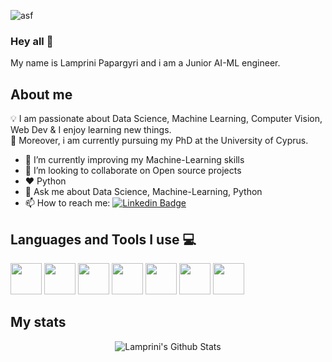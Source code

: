 ![asf](https://media.giphy.com/media/L1R1tvI9svkIWwpVYr/giphy.gif) 

### Hey all 👋
My name is Lamprini Papargyri and i am a Junior AI-ML engineer.


## About me
:bulb: I am passionate about Data Science, Machine Learning, Computer Vision, Web Dev & I enjoy learning new things. <br/>
:closed_book: Moreover, i am currently pursuing my PhD at the University of Cyprus.

- 🌱 I’m currently improving my Machine-Learning skills
- 👬 I’m looking to collaborate on Open source projects
- ♥️ Python
- 💬 Ask me about Data Science, Machine-Learning, Python
- 📫 How to reach me: [![Linkedin Badge](https://img.shields.io/badge/-LinkedIn-blue?style=flat-square&logo=Linkedin&logoColor=white&link=https://www.https://www.linkedin.com/in/lamprini-papargyri-393bb2108/)](https://www.https://www.linkedin.com/in/lamprini-papargyri-393bb2108/)


## Languages and Tools I use :computer:
<code><a href="https://www.python.org/" target="_blank"><img height="50" src="https://www.vectorlogo.zone/logos/python/python-ar21.svg"></a></code>
<code><a href="http://html5.com/" target="_blank"><img height="50" src="https://www.vectorlogo.zone/logos/w3_html5/w3_html5-ar21.svg"></a></code>
<code><a href="https://www.javascript.com/" target="_blank"><img height="50" src="https://www.vectorlogo.zone/logos/javascript/javascript-ar21.svg"></a></code>
<code><a href="https://www.php.net/" target="_blank"><img height="50" src="https://www.vectorlogo.zone/logos/php/php-ar21.svg"></a></code>
<code><a href="https://git-scm.com/" target="_blank"><img height="50" src="https://www.vectorlogo.zone/logos/git-scm/git-scm-ar21.svg"></a></code>
<code><a href="https://github.com/" target="_blank"><img height="50" src="https://www.vectorlogo.zone/logos/github/github-ar21.svg"></a></code>
<code><a href="https://www.linux.org/" target="_blank"><img height="50" src="https://www.vectorlogo.zone/logos/linux/linux-ar21.svg"></a></code>

  
## My stats
<p align="center">
<img align="center" src="https://github-readme-stats.vercel.app/api?username=papargyri&show_icons=true&theme=radical" alt="Lamprini's Github Stats">
</p>  
